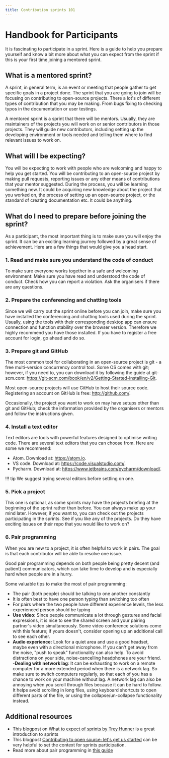 ```yaml
---
title: Contribution sprints 101
---
```


# Handbook for Participants

It is fascinating to participate in a sprint. Here is a guide to help you prepare yourself and know a bit more about what you can expect from the sprint if this is your first time joining a mentored sprint.

## What is a mentored sprint?

A sprint, in general term, is an event or meeting that people gather to get specific goals in a project done. The sprint that you are going to join will be focusing on contributing to open-source projects. There a lot's of different types of contribution that you may be making. From bugs fixing to checking typos in the documentation or user testings.

A mentored sprint is a sprint that there will be mentors. Usually, they are maintainers of the projects you will work on or senior contributors in those projects. They will guide new contributors, including setting up the developing environment or tools needed and telling them where to find relevant issues to work on.

## What will I be expecting?

You will be expecting to work with people who are welcoming and happy to help you get started. You will be contributing to an open-source project by making pull requests, reporting issues or any other means of contributions that your mentor suggested. During the process, you will be learning something new. It could be acquiring new knowledge about the project that you worked on, the process of setting up an open-source project, or the standard of creating documentation etc. It could be anything.

## What do I need to prepare before joining the sprint?

As a participant, the most important thing is to make sure you will enjoy the sprint.  It can be an exciting learning journey followed by a great sense of achievement. Here are a few things that would give you a head start.

### 1. Read and make sure you understand the code of conduct

To make sure everyone works together in a safe and welcoming environment:
Make sure you have read and understood the code of conduct.
Check how you can report a violation.
Ask the organisers if there are any questions.

### 2. Prepare the conferencing and chatting tools

Since we will carry out the sprint online before you can join, make sure you have installed the conferencing and chatting tools used during the sprint. Usually, using the tools with their corresponding desktop app can ensure connection and function stability over the browser version. Therefore we highly recommend you have those installed. If you have to register a free account for login, go ahead and do so.

### 3. Prepare git and GitHub

The most common tool for collaborating in an open-source project is git - a free multi-version concurrency control tool. Some OS comes with git; however, if you need to, you can download it by following the guide at git-scm.com: <https://git-scm.com/book/en/v2/Getting-Started-Installing-Git>.

Most open-source projects will use GitHub to host their source code. Registering an account on GitHub is free: <http://github.com/>.

Occasionally, the project you want to work on may have setups other than git and GitHub; check the information provided by the organisers or mentors and follow the instructions given.

### 4. Install a text editor

Text editors are tools with powerful features designed to optimise writing code. There are several text editors that you can choose from. Here are some we recommend:

- Atom. Download at: <https://atom.io>.
- VS code. Download at: <https://code.visualstudio.com/>.
- Pycharm. Download at: <https://www.jetbrains.com/pycharm/download/>.

!!! tip
    We suggest trying several editors before settling on one.

### 5. Pick a project

This one is optional, as some sprints may have the projects briefing at the beginning of the sprint rather than before. You can always make up your mind later. However, if you want to, you can check out the projects participating in the sprints. See if you like any of the projects. Do they have exciting issues on their repo that you would like to work on?

### 6. Pair programming

When you are new to a project, it is often helpful to work in pairs.  The goal is that each contributor will be able to resolve one issue.

Good pair programming depends on both people being pretty decent (and patient) communicators, which can take time to develop and is especially hard when people are in a hurry.

Some valuable tips to make the most of pair programming:

- The pair (both people) should be talking to one another constantly
- It is often best to have one person typing than switching too often
- For pairs where the two people have different experience levels, the less experienced person should be typing
- **Use video:** Since people communicate a lot through gestures and facial expressions, it is nice to see the shared screen and your pairing partner's video simultaneously. Some video conference solutions come with this feature; if yours doesn't, consider opening up an additional call to see each other.
- **Audio experience:** Look for a quiet area and use a good headset, maybe even with a directional microphone. If you can't get away from the noise, "push to speak" functionality can also help. To avoid distractions on your side, noise-cancelling headphones are your friend.
-**Dealing with network lag**: It can be exhausting to work on a remote computer for a more extended period when there is a network lag. So make sure to switch computers regularly, so that each of you has a chance to work on your machine without lag. A network lag can also be annoying when you scroll through files because it can be hard to follow. It helps avoid scrolling in long files, using keyboard shortcuts to open different parts of the file, or using the collapse/un-collapse functionality instead.

## Additional resources

- This blogpost on [What to expect of sprints by Trey Hunner](https://treyhunner.com/2019/04/making-the-most-of-the-pycon-sprints/) is a great introduction to sprints
- This blogpost [Contributing to open source: let's get us started](https://dev.to/azure/contributing-to-open-source-projects-let-s-get-us-all-started-13ff) can be very helpful to set the context for sprints participation.
- Read more about pair programming in [this guide](https://medium.com/@weblab_tech/pair-programming-guide-a76ca43ff389)

